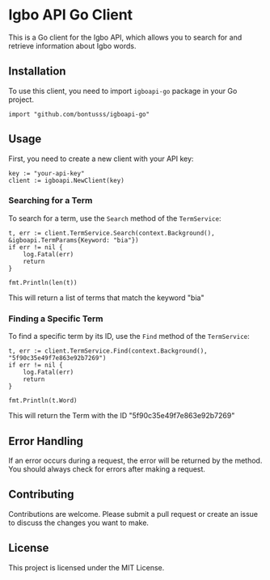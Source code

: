 # Igbo API Go Client

This is a Go client for the Igbo API, which allows you to search for and retrieve information about Igbo words.

## Installation
To use this client, you need to import `igboapi-go` package in your Go project.
```
import "github.com/bontusss/igboapi-go"
```

## Usage

First, you need to create a new client with your API key:

```
key := "your-api-key"
client := igboapi.NewClient(key)
```

### Searching for a Term

To search for a term, use the `Search` method of the `TermService`:

```
t, err := client.TermService.Search(context.Background(), &igboapi.TermParams{Keyword: "bia"})
if err != nil {
	log.Fatal(err)
	return
}

fmt.Println(len(t))
```
This will return a list of terms that match the keyword "bia"

### Finding a Specific Term

To find a specific term by its ID, use the `Find` method of the `TermService`:

```
t, err := client.TermService.Find(context.Background(), "5f90c35e49f7e863e92b7269")
if err != nil {
	log.Fatal(err)
	return
}

fmt.Println(t.Word)
```
This will return the Term with the ID "5f90c35e49f7e863e92b7269"

## Error Handling

If an error occurs during a request, the error will be returned by the method. You should always check for errors after making a request.

## Contributing

Contributions are welcome. Please submit a pull request or create an issue to discuss the changes you want to make.

## License

This project is licensed under the MIT License.
